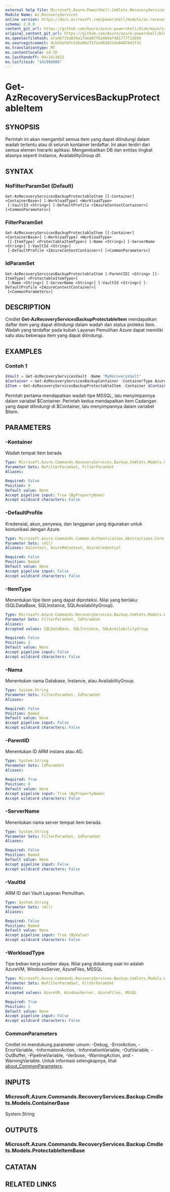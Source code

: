 ```yaml
---
external help file: Microsoft.Azure.PowerShell.Cmdlets.RecoveryServices.Backup.dll-Help.xml
Module Name: Az.RecoveryServices
online version: https://docs.microsoft.com/powershell/module/az.recoveryservices/get-azrecoveryservicesbackupprotectableitem
schema: 2.0.0
content_git_url: https://github.com/Azure/azure-powershell/blob/main/src/RecoveryServices/RecoveryServices/help/Get-AzRecoveryServicesBackupProtectableItem.md
original_content_git_url: https://github.com/Azure/azure-powershell/blob/main/src/RecoveryServices/RecoveryServices/help/Get-AzRecoveryServicesBackupProtectableItem.md
ms.openlocfilehash: afa4b733a839a17dedd7fb24b9af481777f12b95
ms.sourcegitcommit: dcb33efdfc53ba0b2f271e883021de84878d1f31
ms.translationtype: MT
ms.contentlocale: id-ID
ms.lasthandoff: 04/14/2022
ms.locfileid: "141990906"
---
```

# Get-AzRecoveryServicesBackupProtectableItem

## SYNOPSIS
Perintah ini akan mengambil semua item yang dapat dilindungi dalam wadah tertentu atau di seluruh kontainer terdaftar. Ini akan terdiri dari semua elemen hierarki aplikasi. Mengembalikan DB dan entitas tingkat atasnya seperti Instance, AvailabilityGroup dll.

## SYNTAX

### NoFilterParamSet (Default)
```
Get-AzRecoveryServicesBackupProtectableItem [[-Container] <ContainerBase>] [-WorkloadType] <WorkloadType>
 [-VaultId <String>] [-DefaultProfile <IAzureContextContainer>] [<CommonParameters>]
```

### FilterParamSet
```
Get-AzRecoveryServicesBackupProtectableItem [[-Container] <ContainerBase>] [-WorkloadType] <WorkloadType>
 [[-ItemType] <ProtectableItemType>] [-Name <String>] [-ServerName <String>] [-VaultId <String>]
 [-DefaultProfile <IAzureContextContainer>] [<CommonParameters>]
```

### IdParamSet
```
Get-AzRecoveryServicesBackupProtectableItem [-ParentID] <String> [[-ItemType] <ProtectableItemType>]
 [-Name <String>] [-ServerName <String>] [-VaultId <String>] [-DefaultProfile <IAzureContextContainer>]
 [<CommonParameters>]
```

## DESCRIPTION
Cmdlet **Get-AzRecoveryServicesBackupProtectableItem** mendapatkan daftar item yang dapat dilindungi dalam wadah dan status proteksi item.
Wadah yang terdaftar pada kubah Layanan Pemulihan Azure dapat memiliki satu atau beberapa item yang dapat dilindungi.

## EXAMPLES

### Contoh 1
```powershell
$Vault = Get-AzRecoveryServicesVault -Name "MyRecoveryVault"
$Container = Get-AzRecoveryServicesBackupContainer -ContainerType AzureVMAppContainer -Status Registered -VaultId $Vault.Id
$Item = Get-AzRecoveryServicesBackupProtectableItem -Container $Container -ItemType "SQLInstance" -WorkloadType "MSSQL" -VaultId $Vault.ID
```

Perintah pertama mendapatkan wadah tipe MSSQL, lalu menyimpannya dalam variabel $Container.
Perintah kedua mendapatkan item Cadangan yang dapat dilindungi di $Container, lalu menyimpannya dalam variabel $Item.

## PARAMETERS

### -Kontainer
Wadah tempat item berada

```yaml
Type: Microsoft.Azure.Commands.RecoveryServices.Backup.Cmdlets.Models.ContainerBase
Parameter Sets: NoFilterParamSet, FilterParamSet
Aliases:

Required: False
Position: 0
Default value: None
Accept pipeline input: True (ByPropertyName)
Accept wildcard characters: False
```

### -DefaultProfile
Kredensial, akun, penyewa, dan langganan yang digunakan untuk komunikasi dengan Azure.

```yaml
Type: Microsoft.Azure.Commands.Common.Authentication.Abstractions.Core.IAzureContextContainer
Parameter Sets: (All)
Aliases: AzContext, AzureRmContext, AzureCredential

Required: False
Position: Named
Default value: None
Accept pipeline input: False
Accept wildcard characters: False
```

### -ItemType
Menentukan tipe item yang dapat diproteksi. Nilai yang berlaku: (SQLDataBase, SQLInstance, SQLAvailabilityGroup).

```yaml
Type: Microsoft.Azure.Commands.RecoveryServices.Backup.Cmdlets.Models.ProtectableItemType
Parameter Sets: FilterParamSet, IdParamSet
Aliases:
Accepted values: SQLDataBase, SQLInstance, SQLAvailabilityGroup

Required: False
Position: 2
Default value: None
Accept pipeline input: False
Accept wildcard characters: False
```

### -Nama
Menentukan nama Database, Instance, atau AvailabilityGroup.

```yaml
Type: System.String
Parameter Sets: FilterParamSet, IdParamSet
Aliases:

Required: False
Position: Named
Default value: None
Accept pipeline input: False
Accept wildcard characters: False
```

### -ParentID
Menentukan ID ARM instans atau AG.

```yaml
Type: System.String
Parameter Sets: IdParamSet
Aliases:

Required: True
Position: 0
Default value: None
Accept pipeline input: True (ByPropertyName)
Accept wildcard characters: False
```

### -ServerName
Menentukan nama server tempat item berada.

```yaml
Type: System.String
Parameter Sets: FilterParamSet, IdParamSet
Aliases:

Required: False
Position: Named
Default value: None
Accept pipeline input: False
Accept wildcard characters: False
```

### -VaultId
ARM ID dari Vault Layanan Pemulihan.

```yaml
Type: System.String
Parameter Sets: (All)
Aliases:

Required: False
Position: Named
Default value: None
Accept pipeline input: True (ByValue)
Accept wildcard characters: False
```

### -WorkloadType
Tipe beban kerja sumber daya. Nilai yang didukung saat ini adalah AzureVM, WindowsServer, AzureFiles, MSSQL

```yaml
Type: Microsoft.Azure.Commands.RecoveryServices.Backup.Cmdlets.Models.WorkloadType
Parameter Sets: NoFilterParamSet, FilterParamSet
Aliases:
Accepted values: AzureVM, WindowsServer, AzureFiles, MSSQL

Required: True
Position: 1
Default value: None
Accept pipeline input: False
Accept wildcard characters: False
```

### CommonParameters
Cmdlet ini mendukung parameter umum: -Debug, -ErrorAction, -ErrorVariable, -InformationAction, -InformationVariable, -OutVariable, -OutBuffer, -PipelineVariable, -Verbose, -WarningAction, and -WarningVariable. Untuk informasi selengkapnya, lihat [about_CommonParameters](http://go.microsoft.com/fwlink/?LinkID=113216).

## INPUTS

### Microsoft.Azure.Commands.RecoveryServices.Backup.Cmdlets.Models.ContainerBase
System.String

## OUTPUTS

### Microsoft.Azure.Commands.RecoveryServices.Backup.Cmdlets.Models.ProtectableItemBase

## CATATAN

## RELATED LINKS
